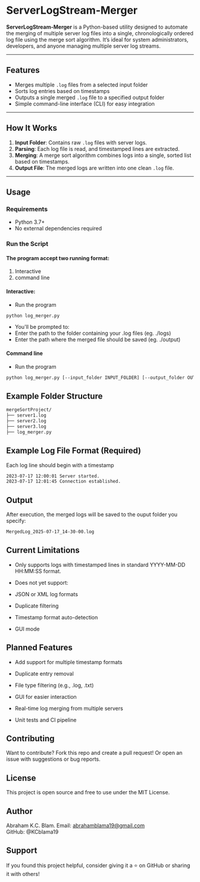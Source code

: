 # ServerLogStream-Merger

**ServerLogStream-Merger** is a Python-based utility designed to automate the merging of multiple server log files into a single, chronologically ordered log file using the merge sort algorithm. It’s ideal for system administrators, developers, and anyone managing multiple server log streams.

---

## Features

- Merges multiple `.log` files from a selected input folder
- Sorts log entries based on timestamps
- Outputs a single merged `.log` file to a specified output folder
- Simple command-line interface (CLI) for easy integration

---

## How It Works

1. **Input Folder**: Contains raw `.log` files with server logs.
2. **Parsing**: Each log file is read, and timestamped lines are extracted.
3. **Merging**: A merge sort algorithm combines logs into a single, sorted list based on timestamps.
4. **Output File**: The merged logs are written into one clean `.log` file.

---

## Usage

### Requirements

- Python 3.7+
- No external dependencies required

### Run the Script

#### The program accept two running format:
1. Interactive
2. command line

#### Interactive:
- Run the program 
```bash
python log_merger.py
```
- You'll be prompted to:
- Enter the path to the folder containing your .log files (eg. ./logs)
- Enter the path where the merged file should be saved (eg. ./output)

#### Command line
- Run the program
```bash
python log_merger.py [--input_folder INPUT_FOLDER] [--output_folder OUTPUT_FOLDER]
```

## Example Folder Structure
```bash
mergeSortProject/
├── server1.log
├── server2.log
├── server3.log
├── log_merger.py
```
## Example Log File Format (Required)
Each log line should begin with a timestamp
``` bash
2023-07-17 12:00:01 Server started.
2023-07-17 12:01:45 Connection established.
```

## Output
After execution, the merged logs will be saved to the ouput folder you specify:
``` bash
MergedLog_2025-07-17_14-30-00.log
```

## Current Limitations
- Only supports logs with timestamped lines in standard YYYY-MM-DD HH:MM:SS format.

- Does not yet support:

- JSON or XML log formats

- Duplicate filtering

- Timestamp format auto-detection

- GUI mode

## Planned Features
- Add support for multiple timestamp formats

- Duplicate entry removal

- File type filtering (e.g., .log, .txt)

- GUI for easier interaction

- Real-time log merging from multiple servers

- Unit tests and CI pipeline

## Contributing
Want to contribute? Fork this repo and create a pull request! Or open an issue with suggestions or bug reports.

## License
This project is open source and free to use under the MIT License.

## Author
Abraham K.C. Blam. 
Email: abrahamblama19@gmail.com  
GitHub: @KCblama19  

## Support
If you found this project helpful, consider giving it a ⭐ on GitHub or sharing it with others!